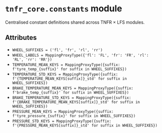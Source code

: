 # `tnfr_core.constants` module
Centralised constant definitions shared across TNFR × LFS modules.

## Attributes
- `WHEEL_SUFFIXES = ('fl', 'fr', 'rl', 'rr')`
- `WHEEL_LABELS = MappingProxyType({'fl': 'FL', 'fr': 'FR', 'rl': 'RL', 'rr': 'RR'})`
- `TEMPERATURE_MEAN_KEYS = MappingProxyType({suffix: f'tyre_temp_{suffix}' for suffix in WHEEL_SUFFIXES})`
- `TEMPERATURE_STD_KEYS = MappingProxyType({suffix: f'{TEMPERATURE_MEAN_KEYS[suffix]}_std' for suffix in WHEEL_SUFFIXES})`
- `BRAKE_TEMPERATURE_MEAN_KEYS = MappingProxyType({suffix: f'brake_temp_{suffix}' for suffix in WHEEL_SUFFIXES})`
- `BRAKE_TEMPERATURE_STD_KEYS = MappingProxyType({suffix: f'{BRAKE_TEMPERATURE_MEAN_KEYS[suffix]}_std' for suffix in WHEEL_SUFFIXES})`
- `PRESSURE_MEAN_KEYS = MappingProxyType({suffix: f'tyre_pressure_{suffix}' for suffix in WHEEL_SUFFIXES})`
- `PRESSURE_STD_KEYS = MappingProxyType({suffix: f'{PRESSURE_MEAN_KEYS[suffix]}_std' for suffix in WHEEL_SUFFIXES})`

